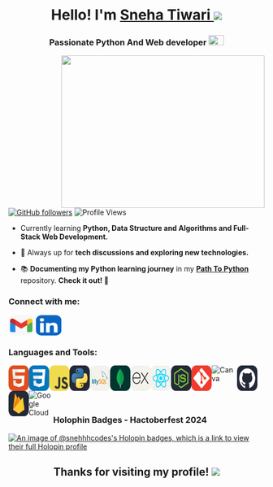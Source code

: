 <h1 align="center"> Hello! I'm <a href="https://www.linkedin.com/in/">Sneha Tiwari </a> <img src="https://user-images.githubusercontent.com/74038190/226127913-88de86d3-8437-45b9-a3b6-e746b47f655a.gif" width="45">  
<h3 align="center"> Passionate Python And Web developer <img src="https://user-images.githubusercontent.com/74038190/212284087-bbe7e430-757e-4901-90bf-4cd2ce3e1852.gif" width="30" height="20">
</h3>

<img align="right" src="https://github.com/Anmol-Baranwal/Cool-GIFs-For-GitHub/assets/74038190/08fa9f5b-dcb7-4f5e-8721-203468dda5f3" width="400" height="300">
 
[![GitHub followers](https://img.shields.io/github/followers/snehhhcodes?label=Follow&style=social)](https://github.com/snehhhcodes)
![Profile Views](https://komarev.com/ghpvc/?username=snehhhcodes&color=blue)

- Currently learning **Python, Data Structure and Algorithms and Full-Stack Web Development.**
  
- 💬 Always up for **tech discussions and exploring new technologies.**

- 📚 **Documenting my Python learning journey** in my **[Path To Python](https://github.com/snehhhcodes/Path-To-Python)** repository. **Check it out! 🚀**

<h3 align="left">Connect with me:</h3>
<p align="left"> 
<a href="mailto:snehatiwari474@gmail.com" target="blank"><img align="center" src="https://github.com/tandpfun/skill-icons/blob/main/icons/Gmail-Light.svg" alt="Gmail" height="40" width="50"/></a>
<a href="https://linkedin.com/in/" target="blank"><img align="center" src="https://github.com/tandpfun/skill-icons/blob/main/icons/LinkedIn.svg" alt="Linkedin" height="40" width="50"/></a>
<h3 align="left">Languages and Tools:</h3>
<p align="left">
  <!-- HTML -->
  <a href="https://developer.mozilla.org/en-US/docs/Web/HTML" target="_blank"><img align="left" src="https://github.com/tandpfun/skill-icons/blob/main/icons/HTML.svg" width="40" height="50"/></a>
  <!-- CSS -->
  <a href="https://developer.mozilla.org/en-US/docs/Web/CSS" target="blank"><img align="left" src="https://github.com/tandpfun/skill-icons/blob/main/icons/CSS.svg" alt="CSS3" width="40" height="50"/></a>
  <!-- JavaScript -->
  <a href="https://developer.mozilla.org/en-US/docs/Web/JavaScript" target="blank"><img align="left" src="https://github.com/tandpfun/skill-icons/blob/main/icons/JavaScript.svg" alt="JavaScript" width="40" height="50"/></a>
  <!-- Python -->
  <a href="https://www.python.org/" target="blank"><img align="left" src="https://github.com/tandpfun/skill-icons/blob/main/icons/Python-Dark.svg" alt="Python" width="40" height="50"/></a>
  <!-- MySQL -->
  <a href="https://www.mysql.com/" target="blank"><img align="left" src="https://github.com/tandpfun/skill-icons/blob/main/icons/MySQL-Light.svg" alt="MySQL" width="40" height="50"/></a>
  <!-- MERN Stack -->
  <a href="https://www.mongodb.com/" target="blank"><img align="left" src="https://github.com/tandpfun/skill-icons/blob/main/icons/MongoDB.svg" alt="MongoDB" width="40" height="50"/></a>
  <a href="https://expressjs.com/" target="blank"><img align="left" src="https://github.com/tandpfun/skill-icons/blob/main/icons/ExpressJS-Light.svg" alt="Express" width="40" height="50"/></a>
  <a href="https://reactjs.org/" target="blank"><img align="left" src="https://github.com/tandpfun/skill-icons/blob/main/icons/React-Light.svg" alt="React" width="40" height="50"/></a>
  <a href="https://nodejs.org/" target="blank"><img align="left" src="https://github.com/tandpfun/skill-icons/blob/main/icons/NodeJS-Dark.svg" alt="Node.js" width="40" height="50"/></a>
  <!-- Git -->
  <a href="https://git-scm.com/" target="blank"><img align="left" src="https://github.com/tandpfun/skill-icons/blob/main/icons/Git.svg" alt="Git" width="40" height="50"/></a>
 <!-- Canva -->
  <a href="https://www.canva.com/" target="blank"><img align="left" src="https://raw.githubusercontent.com/marwin1991/profile-technology-icons/refs/heads/main/icons/canva.png" alt="Canva" width="50" height="50"/></a>
  <!-- GitHub -->
  <a href="https://github.com/" target="blank"><img align="left" src="https://github.com/tandpfun/skill-icons/blob/main/icons/Github-Dark.svg" alt="GitHub" width="40" height="50"/></a>
  <!-- Firebase -->
  <a href="https://firebase.google.com/" target="blank"><img align="left" src="https://github.com/tandpfun/skill-icons/blob/main/icons/Firebase-Dark.svg" alt="Firebase" width="40" height="50"/></a>
  <!-- Google Cloud -->
  <a href="https://cloud.google.com/" target="blank"><img align="left"src="https://raw.githubusercontent.com/marwin1991/profile-technology-icons/refs/heads/main/icons/gcp.png" alt="Google Cloud" width="48" height="50"/></a>
</p>

<br>
<br>
<br>
<br>

## <h3 align="left"> Holophin Badges - Hactoberfest 2024 </h3>
[![An image of @snehhhcodes's Holopin badges, which is a link to view their full Holopin profile](https://holopin.me/snehhhcodes)](https://holopin.io/@snehhhcodes)

## <p align="center"> Thanks for visiting my profile! <img src="https://github.com/Anmol-Baranwal/Cool-GIFs-For-GitHub/assets/74038190/e4f28204-ea88-4364-a321-8330c3fbde6a" width="65"></p>
